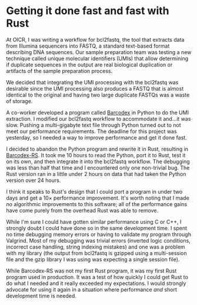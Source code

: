 # Getting it done fast and fast with Rust
At OICR, I was writing a workflow for bcl2fastq, the tool that extracts data from Illumina sequencers into FASTQ, a standard text-based format describing DNA sequences. Our sample preparation team was testing a new technique called unique molecular identifiers (UMIs) that allow determining if duplicate sequences in the output are real biological duplication or artifacts of the sample preparation process.

We decided that integrating the UMI processing with the bcl2fastq was desirable since the UMI processing also produces a FASTQ that is almost identical to the original and having two large duplicate FASTQs was a waste of storage.

A co-worker developed a program called [Barcodex](https://github.com/oicr-gsi/barcodex) in Python to do the UMI extraction. I modified our bcl2fastq workflow to accommodate it and...it was slow. Pushing a multi-gigabyte text file through Python turned out to not meet our performance requirements. The deadline for this project was yesterday, so I needed a way to improve performance and get it done fast.

I decided to abandon the Python program and rewrite it in Rust, resulting in [Barcodex-RS](https://github.com/oicr-gsi/barcodex-rs). It took me 10 hours to read the Python, port it to Rust, test it on its own, and then integrate it into the bcl2fastq workflow. The debugging was less than half that time and I encountered only one non-trivial bug. The Rust version ran in a little under 2 hours on data that had taken the Python version over 24 hours.

I think it speaks to Rust's design that I could port a program in under two days and get a 10× performance improvement. It's worth noting that I made *no* algorithmic improvements to this software; all of the performance gains have come purely from the overhead Rust was able to remove.

While I'm sure I could have gotten similar performance using C or C++, I strongly doubt I could have done so in the same development time. I spent no time debugging memory errors or having to validate my program through Valgrind. Most of my debugging was trivial errors (inverted logic conditions, incorrect case handling, string indexing mistakes) and one was a problem with my library (the output from bcl2fastq is gzipped using a multi-session file and the gzip library I was using was expecting a single session file).

While Barcodex-RS was not my first Rust program, it was my first Rust program used in production. It was a test of how quickly I could get Rust to do what I needed and it really exceeded my expectations. I would strongly advocate for using it again in a situation where performance *and* short development time is needed.
